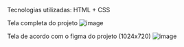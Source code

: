 Tecnologias utilizadas:
  HTML + CSS

Tela completa do projeto
![image](https://github.com/Schambin/DesafioExtra01/assets/118319638/40e9df50-4305-4182-970e-1e964c518cfe)

Tela de acordo com o figma do projeto (1024x720)
![image](https://github.com/Schambin/DesafioExtra01/assets/118319638/d29af4b9-bcd5-4ded-a8a3-e3d34dda0bd4)
